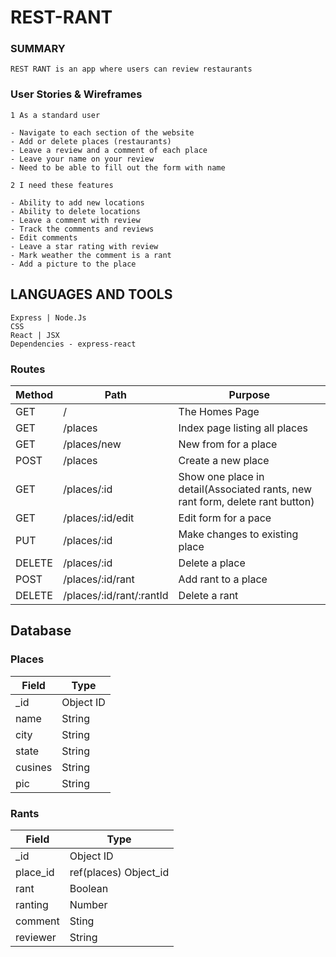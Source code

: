 # REST-RANT

### SUMMARY

```
REST RANT is an app where users can review restaurants

```

### User Stories & Wireframes

```
1 As a standard user

- Navigate to each section of the website
- Add or delete places (restaurants)
- Leave a review and a comment of each place
- Leave your name on your review
- Need to be able to fill out the form with name

2 I need these features

- Ability to add new locations
- Ability to delete locations
- Leave a comment with review
- Track the comments and reviews
- Edit comments
- Leave a star rating with review
- Mark weather the comment is a rant
- Add a picture to the place
```

## LANGUAGES AND TOOLS

```
Express | Node.Js
CSS
React | JSX
Dependencies - express-react
```

### Routes

| Method | Path                     | Purpose                                                                       |
| ------ | ------------------------ | ----------------------------------------------------------------------------- |
| GET    | /                        | The Homes Page                                                                |
| GET    | /places                  | Index page listing all places                                                 |
| GET    | /places/new              | New from for a place                                                          |
| POST   | /places                  | Create a new place                                                            |
| GET    | /places/:id              | Show one place in detail(Associated rants, new rant form, delete rant button) |
| GET    | /places/:id/edit         | Edit form for a pace                                                          |
| PUT    | /places/:id              | Make changes to existing place                                                |
| DELETE | /places/:id              | Delete a place                                                                |
| POST   | /places/:id/rant         | Add rant to a place                                                           |
| DELETE | /places/:id/rant/:rantId | Delete a rant                                                                 |

## Database

### Places

| Field   | Type      |
| ------- | --------- |
| \_id    | Object ID |
| name    | String    |
| city    | String    |
| state   | String    |
| cusines | String    |
| pic     | String    |

### Rants

| Field    | Type                  |
| -------- | --------------------- |
| \_id     | Object ID             |
| place_id | ref(places) Object_id |
| rant     | Boolean               |
| ranting  | Number                |
| comment  | Sting                 |
| reviewer | String                |
